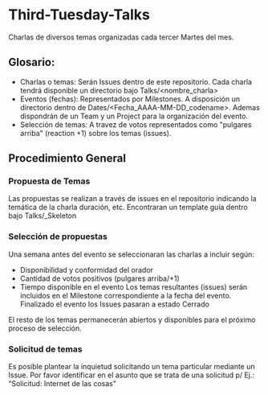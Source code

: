 # Third-Tuesday-Talks
Charlas de diversos temas organizadas cada tercer Martes del mes.

## Glosario:
* Charlas o temas: 
  Serán Issues dentro de este repositorio. Cada charla tendrá disponible un directorio bajo Talks/<nombre_charla>
* Eventos (fechas): 
  Representados por Milestones. A disposición un directorio dentro de Dates/<Fecha_AAAA-MM-DD_codename>. Ademas dispondrán de un Team y un Project para la organización del evento.
* Selección de temas: 
  A travez de votos representados como "pulgares arriba" (reaction +1) sobre los temas (issues).

## Procedimiento General
### Propuesta de Temas
Las propuestas se realizan a través de issues en el repositorio indicando la temática de la charla duración, etc. Encontraran un template guía dentro bajo Talks/_Skeleton

###  Selección de propuestas
Una semana antes del evento se seleccionaran las charlas a incluir según:
* Disponibilidad y conformidad del orador
* Cantidad de votos positivos (pulgares arriba/+1)
* Tiempo disponible en el evento
Los temas resultantes (issues) serán incluidos en el Milestone correspondiente a la fecha del evento. Finalizado el evento los Issues pasaran a estado Cerrado

El resto de los temas permanecerán abiertos y disponibles para el próximo proceso de selección. 

###  Solicitud de temas
Es posible plantear la inquietud solicitando un tema particular mediante un Issue. Por favor identificar en el asunto que se trata de una solicitud p/ Ej.: “Solicitud: Internet de las cosas” 
